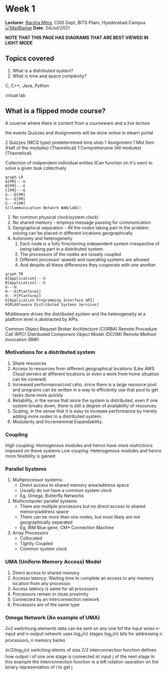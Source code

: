# Week 1 
**Lecturer**: [Barsha Mitra](http://a.impartus.com/#/profile/1985732), CSIS Dept, BITS Pilani, Hyederabad Campus
[![MailBadge](https://img.shields.io/badge/-barsha.mitra@hyderabad.bits--pilani.ac.in-EA4335?style=for-the-badge&logo=gmail&logoColor=white)](mailto:barsha.mitra@hyderabad.bits-pilani.ac.in)
**Date**: 24/Jul/2021

**NOTE THAT THIS PAGE HAS DIAGRAMS THAT ARE BEST VIEWED IN LIGHT MODE**

## Topics covered
1. What is a distributed system?
2. What is time and space complexity?

C, C++, Java, Python

virtual lab

## What is a flipped mode course?
A couerse where there is content from a courseware and a live lecture

the events 
Quizzes and Assignments will be done online in elearn portal

2 Quizzes (MCQ type) predetermined time slots
1 Assignment
1 Mid Sem (Half of the modules) (Theoretical)
1 Comprehensive (All modules) (Theoretical)


Collection of indipendent individual entites (Can function on it's own) to solve a given task collectively
```mermaid
graph LR
A[PM]---G
B[PM]---G
C[PM]---G
G---D[PM]
G---E[PM]
G---F[PM]
G((Communication Network WAN/LAN))
```

1. No common physical clock(system clock)
2. No shared memory - employs message passing for communication
3. Geographical separation - All the nodes taking part in the problem solving can be placed in different locations geographically
4. Autonomy and heterogeneity
	1. Each node is a fully finsctioning independent system irrespective of being taking part in a distributed system.
	2. The processors of the nodes are loosely coupled
	3. Different processor speeds and operating systems are allowed
	4. And despite all these differences they cooperate with one another


```mermaid
graph TB
A[Application]---G
B[Application]---G
G---H
H---E[Platform1]
H---F[Platform2]
G[Application Programming Interface API]
H[Middleware Distributed Systems Services]
```

Middleware drives the distributed system and the heterogeneity at a platform level is abstracted by APIs.

Common Object Request Broker Architecture (CORBA)
Remote Procedure Call (RPC)
Distributed Component Object Model (DCOM)
Remote Method Invocation (RMI)


### Motivations for a distributed system
1. Share resources
2. Access to resources from different geographical locations (Like AWS Cloud servers at different locations or even a work from home situation can be covered)
3. Increased performance/cost ratio, since there is a large resource pool and programs can be written in a way to efficiently use that pool to get tasks done more quickly
4. Reliability, in the sense that since the system is distributed, even if one system breaks down, there is still a degree of availability of resources.
5. Scaling, in the sense that it is easy to increase performance by merely adding more nodes to a distributed system.
6.  Modularity and Incrememntal Expandability.


### Coupling
High coupling: Homogenous modules and hence have more restrictions imposed on these systems
Low couping: Heterogenous modules and hence more flexibility is gained

### Parallel Systems
1. Multiprocessor systems:
	- Direct access to shared memory area/address space
	- Usually do not have a common system clock
	- Eg, Omega, Butterfly Networks
2. Multicomputer parallel systems
	- There are mulitple processors but no direct access to shared memory/address space
	- There can be more than one nodes, but most likely are not geographically separated
	- Eg, IBM Blue gene, CM* Connection Machine
3. Array Processors
	- Collocated
	- Tightly Coupled
	- Common system clock

### UMA (Uniform Memory Access) Model
1. Direct access to shared memory
2. Accesss latency: Waiting time to complete an access to any memory location from any processor
3. Access latency is same for all processors
4. Processors remain in close proximity
5. Connected by an interconnection network
6. Processors are of the same type

### Omega Network (An example of UMA)
2x2 switchiung elements
data can be sent on any one fof the input wires
n-input and n-output network uses
log<sub>2</sub>(n) stages
log<sub>2</sub>(n) bits for addressing
n processors, n memory banks

(n/2)log<sub>2</sub>(n) switching elemts of size 2/2
interconnection function defines how output i of one one stage is connected ot input j of the next stage
In this example the interconnection function is a left rotation operation on the binary representation of i to get j


